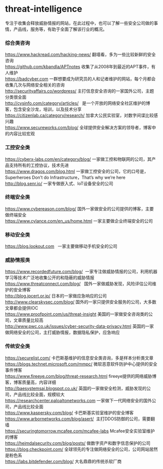 # threat-intelligence    
专注于收集会释放威胁情报的网站，在此过程中，也可以了解一些安全公司做的事情，产品线，服务等，有助于全面了解该行业的概况。
### 综合类咨询     
<https://www.hackread.com/hacking-news/>  翻墙看，多为一些比较新鲜的安全咨询  
<https://github.com/kbandla/APTnotes>   收集了从2008年到最近的APT事件，有人维护  
<https://badcyber.com>  一群想要成为研究员的人和记者维护的网站，每个月都会收集几次与网络安全相关的咨询  
<http://securityaffairs.co/wordpress/>    主打信息安全咨询的一家国外公司，主题分类很全面  
<http://cysinfo.com/category/articles/>    是一个开放的网络安全社区维护的博客，包含安全沙龙，培训，以及技术分享  
<https://citizenlab.ca/category/research/>    加拿大公民实验室，对数字间谍比较感兴趣  
<https://www.secureworks.com/blog/>    全球提供安全解决方案的领导者，博客中的内容比较宏观  
  
### 工控安全类  
<https://cyberx-labs.com/en/category/blog/>  一家做工控和物联网的公司，其产品支持所有的工控协议，技术先进  
<https://www.dragos.com/blog.html>  一家做工控安全的公司，它的口号是，Superheroes Don’t do Infrastructure，That’s why we’re here  
<http://blog.senr.io/> 一家专做嵌入式、IoT设备安全的公司
  
### 终端安全类  
<https://www.cybereason.com/blog/>  国外一家做安全的公司提供的博客，主要做终端安全  
<https://www.cylance.com/en_us/home.html>   一家主要做企业终端安全的公司  
  
### 移动安全类  
<https://blog.lookout.com>   一家主要做移动手机安全的公司  
  
### 威胁情报类  
<https://www.recordedfuture.com/blog/>  一家专注做威胁情报的公司，利用机器学习等技术广泛地收集公开的和隐蔽的威胁情报  
<https://www.threatconnect.com/blog/>   国外一家做威胁发现，风险评估公司维护的安全博客   
<http://blog.jpcert.or.jp/>  日本的一家做应急响应的公司  
<http://www.clearskysec.com/blog/>  国外的一家只提供安全服务的公司，大多数文章都会提供IOC  
<https://www.proofpoint.com/us/threat-insight>  美国的一家做安全咨询类的公司，文章质量比较高  
<http://www.pwc.co.uk/issues/cyber-security-data-privacy.html>  英国的一家做网络安全的公司，主打威胁情报，数据隐私保护，应急响应   
  
### 传统安全类  
<https://securelist.com/>   卡巴斯基维护的信息安全类咨询，多是样本分析类文章    
<https://blogs.technet.microsoft.com/mmpc/>   微软恶意软件防护中心提供的安全事件博客  
<https://www.fireeye.com/blog/threat-research.html>    fireeye提供的网络威胁博客，博客质量高，内容详细  
<http://baesystemsai.blogspot.co.uk/>   英国的一家做安全检测，威胁发现的公司，产品线比较全面，规模较大  
<https://researchcenter.paloaltonetworks.com>    一家做下一代网络安全的国外公司，产品线比较全面  
<https://www.kaspersky.com/blog/> 卡巴斯基实验室维护的安全博客  
<https://www.arbornetworks.com/blog/asert/>  主打DDOS防御的公司，需要翻墙	 
<https://securingtomorrow.mcafee.com/mcafee-labs>  Mcafee安全实验室维护的博客  
<https://heimdalsecurity.com/blog/posts/> 做数字资产和数字信息保护的公司   
<https://blog.checkpoint.com/> 全球领先的专注做网络安全的公司，公司网站居然是粉色系  
<https://labs.bitdefender.com/blog/> 大名鼎鼎的传统杀软厂商

